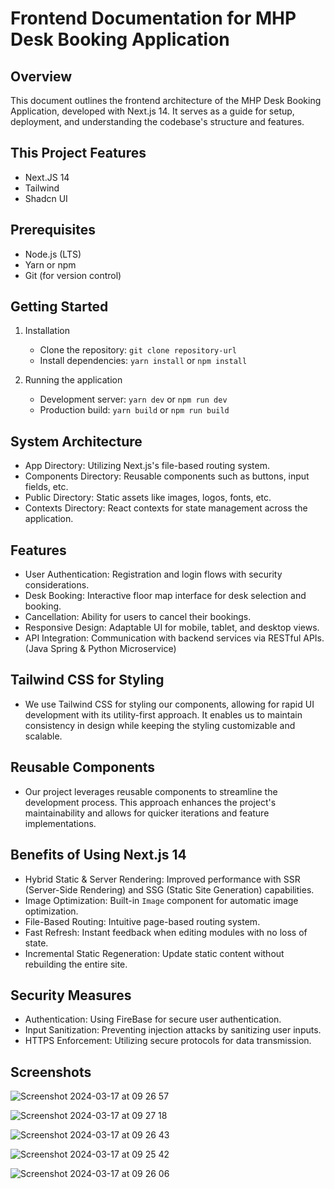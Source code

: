 # Frontend Documentation for MHP Desk Booking Application

## Overview

This document outlines the frontend architecture of the MHP Desk Booking Application, developed with Next.js 14. It serves as a guide for setup, deployment, and understanding the codebase's structure and features.

## This Project Features
* Next.JS 14
* Tailwind
* Shadcn UI

## Prerequisites

- Node.js (LTS)
- Yarn or npm
- Git (for version control)

## Getting Started

1. Installation

   - Clone the repository: `git clone repository-url`
   - Install dependencies: `yarn install` or `npm install`

2. Running the application
   - Development server: `yarn dev` or `npm run dev`
   - Production build: `yarn build` or `npm run build`

## System Architecture

- App Directory: Utilizing Next.js's file-based routing system.
- Components Directory: Reusable components such as buttons, input fields, etc.
- Public Directory: Static assets like images, logos, fonts, etc.
- Contexts Directory: React contexts for state management across the application.

## Features

- User Authentication: Registration and login flows with security considerations.
- Desk Booking: Interactive floor map interface for desk selection and booking.
- Cancellation: Ability for users to cancel their bookings.
- Responsive Design: Adaptable UI for mobile, tablet, and desktop views.
- API Integration: Communication with backend services via RESTful APIs. (Java Spring & Python Microservice)

## Tailwind CSS for Styling

- We use Tailwind CSS for styling our components, allowing for rapid UI development with its utility-first approach. It enables us to maintain consistency in design while keeping the styling customizable and scalable.

## Reusable Components

- Our project leverages reusable components to streamline the development process. This approach enhances the project's maintainability and allows for quicker iterations and feature implementations.

## Benefits of Using Next.js 14

- Hybrid Static & Server Rendering: Improved performance with SSR (Server-Side Rendering) and SSG (Static Site Generation) capabilities.
- Image Optimization: Built-in `Image` component for automatic image optimization.
- File-Based Routing: Intuitive page-based routing system.
- Fast Refresh: Instant feedback when editing modules with no loss of state.
- Incremental Static Regeneration: Update static content without rebuilding the entire site.

## Security Measures

- Authentication: Using FireBase for secure user authentication.
- Input Sanitization: Preventing injection attacks by sanitizing user inputs.
- HTTPS Enforcement: Utilizing secure protocols for data transmission.

## Screenshots

![Screenshot 2024-03-17 at 09 26 57](https://github.com/Atletii/mhp-desk-booking-frontend/assets/99093377/dd8bb007-d890-48ed-9a0b-5338573ad13b)

![Screenshot 2024-03-17 at 09 27 18](https://github.com/Atletii/mhp-desk-booking-frontend/assets/99093377/d8f2aec9-1eb1-4fe9-9132-9038b83b8506)

![Screenshot 2024-03-17 at 09 26 43](https://github.com/Atletii/mhp-desk-booking-frontend/assets/99093377/b17d789e-c8f5-4ff3-a8f4-a3a5e692aa06)

![Screenshot 2024-03-17 at 09 25 42](https://github.com/Atletii/mhp-desk-booking-frontend/assets/99093377/b2ee7208-b2c9-431c-88bd-71f8ed4dbeb8)

![Screenshot 2024-03-17 at 09 26 06](https://github.com/Atletii/mhp-desk-booking-frontend/assets/99093377/7d1c8e51-45f5-4340-824d-5445d6ae637f)
